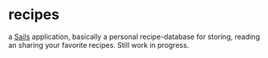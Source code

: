 # recipes

a [Sails](http://sailsjs.org) application, basically a personal recipe-database for storing, reading an sharing your favorite recipes.
Still work in progress.
